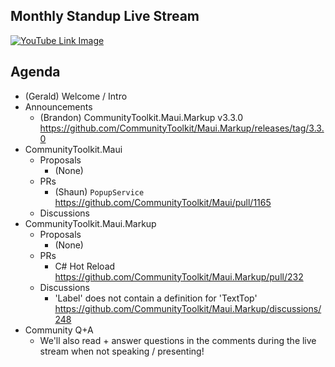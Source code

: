## Monthly Standup Live Stream

[![YouTube Link Image](https://github.com/CommunityToolkit/Maui/assets/13558917/55013ed0-8716-4364-8710-dd7689b76618)](https://www.youtube.com/watch?v=N9wMcBP4jtg)


## Agenda

- (Gerald) Welcome / Intro
- Announcements
  - (Brandon) CommunityToolkit.Maui.Markup v3.3.0 https://github.com/CommunityToolkit/Maui.Markup/releases/tag/3.3.0
- CommunityToolkit.Maui
  - Proposals
    - (None)
  - PRs
    - (Shaun) `PopupService` https://github.com/CommunityToolkit/Maui/pull/1165
  - Discussions
- CommunityToolkit.Maui.Markup
  - Proposals
    - (None)
  - PRs
    - C# Hot Reload https://github.com/CommunityToolkit/Maui.Markup/pull/232
  - Discussions
    - 'Label' does not contain a definition for 'TextTop' https://github.com/CommunityToolkit/Maui.Markup/discussions/248
- Community Q+A
  - We'll also read + answer questions in the comments during the live stream when not speaking / presenting!
